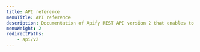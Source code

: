 ```yaml
---
title: API reference
menuTitle: API reference
description: Documentation of Apify REST API version 2 that enables to manage, build and run actors, and manage associated resources like storage.
menuWeight: 2
redirectPaths:
    - api/v2
---
```


